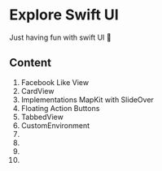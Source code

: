 #  Explore Swift UI

Just having fun with swift UI  🙂

## Content

1. Facebook Like View
1. CardView
1. Implementations MapKit with SlideOver
1. Floating Action Buttons
1. TabbedView 
1. CustomEnvironment 
1.
1.
1.
1.



